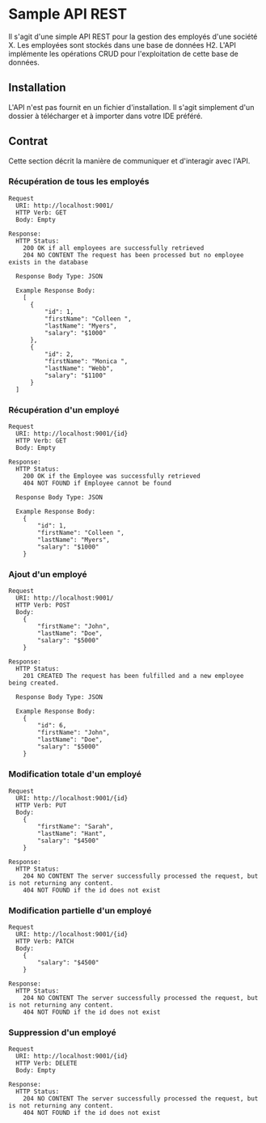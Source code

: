 # Sample API REST

Il s'agit d'une simple API REST pour la gestion des employés d'une société X.
Les employées sont stockés dans une base de données H2. 
L'API implémente les opérations CRUD pour l'exploitation de cette base de données.


## Installation
L'API n'est pas fournit en un fichier d'installation. Il s'agit simplement  d'un dossier à télécharger et à importer dans votre IDE préféré.

## Contrat
Cette section décrit la manière de communiquer et d'interagir avec l'API.

### Récupération de tous les employés
```
Request
  URI: http://localhost:9001/
  HTTP Verb: GET
  Body: Empty

Response:
  HTTP Status:
    200 OK if all employees are successfully retrieved
    204 NO CONTENT The request has been processed but no employee exists in the database

  Response Body Type: JSON
  
  Example Response Body:
    [
      {
          "id": 1,
          "firstName": "Colleen ",
          "lastName": "Myers",
          "salary": "$1000"
      },
      {
          "id": 2,
          "firstName": "Monica ",
          "lastName": "Webb",
          "salary": "$1100"
      }
  ]
```

### Récupération d'un employé
```
Request
  URI: http://localhost:9001/{id}
  HTTP Verb: GET
  Body: Empty

Response:
  HTTP Status:
    200 OK if the Employee was successfully retrieved
    404 NOT FOUND if Employee cannot be found
    
  Response Body Type: JSON
  
  Example Response Body:
    {
        "id": 1,
        "firstName": "Colleen ",
        "lastName": "Myers",
        "salary": "$1000"
    }
```
### Ajout d'un employé
```
Request
  URI: http://localhost:9001/
  HTTP Verb: POST
  Body: 
    {
        "firstName": "John",
        "lastName": "Doe",
        "salary": "$5000"
    }

Response:
  HTTP Status:
    201 CREATED The request has been fulfilled and a new employee being created.
    
  Response Body Type: JSON
  
  Example Response Body:
    {
        "id": 6,
        "firstName": "John",
        "lastName": "Doe",
        "salary": "$5000"
    }
```
### Modification totale d'un employé
```
Request
  URI: http://localhost:9001/{id}
  HTTP Verb: PUT
  Body: 
    {
        "firstName": "Sarah",
        "lastName": "Hant",
        "salary": "$4500"
    }

Response:
  HTTP Status:
    204 NO CONTENT The server successfully processed the request, but is not returning any content.
    404 NOT FOUND if the id does not exist
```
### Modification partielle d'un employé
```
Request
  URI: http://localhost:9001/{id}
  HTTP Verb: PATCH
  Body: 
    {
        "salary": "$4500"
    }

Response:
  HTTP Status:
    204 NO CONTENT The server successfully processed the request, but is not returning any content.
    404 NOT FOUND if the id does not exist
```
### Suppression d'un employé
```
Request
  URI: http://localhost:9001/{id}
  HTTP Verb: DELETE
  Body: Empty

Response:
  HTTP Status:
    204 NO CONTENT The server successfully processed the request, but is not returning any content.
    404 NOT FOUND if the id does not exist
```

